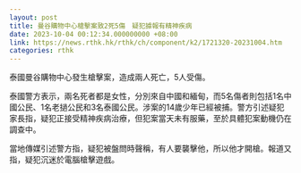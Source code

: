```yaml
---
layout: post
title: 曼谷購物中心槍擊案致2死5傷　疑犯據報有精神疾病
date: 2023-10-04 00:12:34.000000000 +08:00
link: https://news.rthk.hk/rthk/ch/component/k2/1721320-20231004.htm
categories: rthk
---
```


泰國曼谷購物中心發生槍擊案，造成兩人死亡，5人受傷。

泰國警方表示，兩名死者都是女性，分別來自中國和緬甸，而5名傷者則包括1名中國公民、1名老撾公民和3名泰國公民。涉案的14歲少年已經被捕。警方引述疑犯家長指，疑犯正接受精神疾病治療，但犯案當天未有服藥，至於具體犯案動機仍在調查中。

當地傳媒引述警方指，疑犯被盤問時聲稱，有人要襲擊他，所以他才開槍。報道又指，疑犯沉迷於電腦槍擊遊戲。
